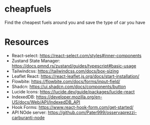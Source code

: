 # cheapfuels
 Find the cheapest fuels around you and save the type of car you have


# Resources
- React-select: https://react-select.com/styles#inner-components
- Zustand State Manager: https://docs.pmnd.rs/zustand/guides/typescript#basic-usage
- Tailwindcss: https://tailwindcss.com/docs/box-sizing
- Leaflet React: https://react-leaflet.js.org/docs/start-installation/
- Flowbite: https://flowbite.com/docs/forms/input-field/
- Shadcn: https://ui.shadcn.com/docs/components/button
- Lucide Icons: https://lucide.dev/guide/packages/lucide-react
- IndexedDB: https://developer.mozilla.org/en-US/docs/Web/API/IndexedDB_API
- Hook Forms: https://www.react-hook-form.com/get-started/
- API NOde server: https://github.com/Pater999/osservaprezzi-carburanti-node
